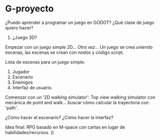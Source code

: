 # G-proyecto
¿Puedo aprender a programar un juego en GODOT?
¿Qué clase de juego quiero hacer?
1. ¿Juego 3D?

Empezar con un juego simple 2D...
_Otra vez..._
Un juego se crea uniendo escenas, las escenas se crean con nodos y código script.

Lista de escenas para un juego simple:
1. Jugador
2. Escenario
3. Enemigos
4. Interfaz de usuario.

Comenzar con un '2D walking simulator': Top view walking simulator con mecánica de point and walk...
buscar cómo calcular la trayectoria con 'path'.

¿Cómo hacer el escenario?
¿Cómo hacer la interfaz?

Idea final: RPG basado en M-space con cartas en lugar de habilidades/recursos. ()
